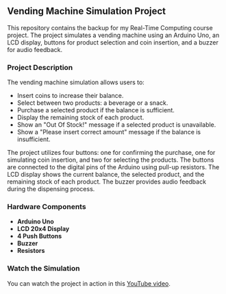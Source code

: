 ## Vending Machine Simulation Project

This repository contains the backup for my Real-Time Computing course project. The project simulates a vending machine using an Arduino Uno, an LCD display, buttons for product selection and coin insertion, and a buzzer for audio feedback.

### Project Description

The vending machine simulation allows users to:
- Insert coins to increase their balance.
- Select between two products: a beverage or a snack.
- Purchase a selected product if the balance is sufficient.
- Display the remaining stock of each product.
- Show an "Out Of Stock!" message if a selected product is unavailable.
- Show a "Please insert correct amount" message if the balance is insufficient.

The project utilizes four buttons: one for confirming the purchase, one for simulating coin insertion, and two for selecting the products. The buttons are connected to the digital pins of the Arduino using pull-up resistors. The LCD display shows the current balance, the selected product, and the remaining stock of each product. The buzzer provides audio feedback during the dispensing process.

### Hardware Components

- **Arduino Uno**
- **LCD 20x4 Display**
- **4 Push Buttons**
- **Buzzer**
- **Resistors**

### Watch the Simulation

You can watch the project in action in this [YouTube video](https://www.youtube.com/watch?v=QCqe8vEXE7w).
